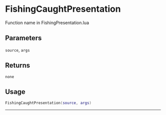 # FishingCaughtPresentation
Function name in FishingPresentation.lua
## Parameters
`source`, `args`
## Returns
`none`
## Usage
```lua
FishingCaughtPresentation(source, args)
```
---
